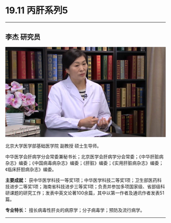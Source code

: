 # 19.11 丙肝系列5

---

## 李杰 研究员

![1684301949236](image/c19_011/1684301949236.png)

北京大学医学部基础医学院 副教授 硕士生导师。

中华医学会肝病学分会常委兼秘书长；北京医学会肝病学分会常委；《中华肝脏病杂志》编委；《中国病毒病杂志》编委；《肝脏》编委；《实用肝脏病杂志》编委；《临床肝胆病杂志》编委。

**主要成就：** 获中华医学科技一等奖1项；中华医学科技二等奖1项；卫生部医药科技进步二等奖1项；海南省科技进步三等奖1项；负责并参加多项国家级、省部级科研课题的研究工作；发表中英文论著100余篇，其中以第一作者及通讯作者发表51篇。

**专业特长：** 擅长病毒性肝炎的病原学；分子病毒学；预防及流行病学。

---
